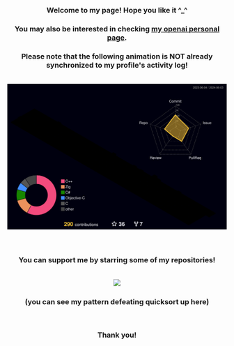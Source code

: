 <div align="center">
  <!--<img src="./typing.svg" alt="Typing SVG" />-->

  <br />
  
  <h3> Welcome to my page! Hope you like it ^_^ </h3>
    <h3> You may also be interested in checking <a href="https://community.openai.com/u/nranzo/summary">my openai personal page</a>. </h3>      
        <h3> Please note that the following animation is NOT already synchronized to my profile's activity log! </h3>

  <br />
  
  <img src="./nRanzo_3d_contrib/profile-night-rainbow.svg" alt="Contribution Calendar"/>

  <br />
  <br />
  <br />

  <h3> You can support me by starring some of my repositories! </h3>

  <br />
  
  <img src="./qcksort.gif" width=auto height=auto />

  <h3> (you can see my pattern defeating quicksort up here) </h3>
  
  <br />
  
  <h3> Thank you! </h3>
</div>
